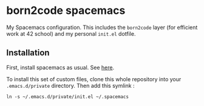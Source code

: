 # born2code spacemacs

My Spacemacs configuration.
This includes the `born2code` layer (for efficient work at 42 school)
and my personal `init.el` dotfile.

## Installation
First, install spacemacs as usual. See [here](https://github.com/syl20bnr/spacemacs).

To install this set of custom files, clone this whole repository into your `.emacs.d/private`
directory. Then add this symlink :

    ln -s ~/.emacs.d/private/init.el ~/.spacemacs
